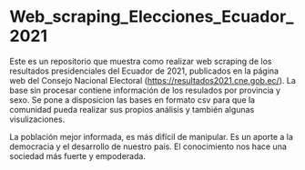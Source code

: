 # Web_scraping_Elecciones_Ecuador_2021
 Este es un repositorio que muestra como realizar web scraping de los resultados presidenciales del Ecuador de 2021, publicados en la página web del Consejo Nacional Electoral (https://resultados2021.cne.gob.ec/). La base sin procesar contiene información de los resulados por provincia y sexo. Se pone a disposicion las bases en formato csv para que la comunidad pueda realizar sus propios análisis y también algunas visulizaciones. 
 
 La población mejor informada, es más difícil de manipular. Es un aporte a la democracia y el desarrollo de nuestro país. El conocimiento nos hace una sociedad más fuerte y empoderada.
